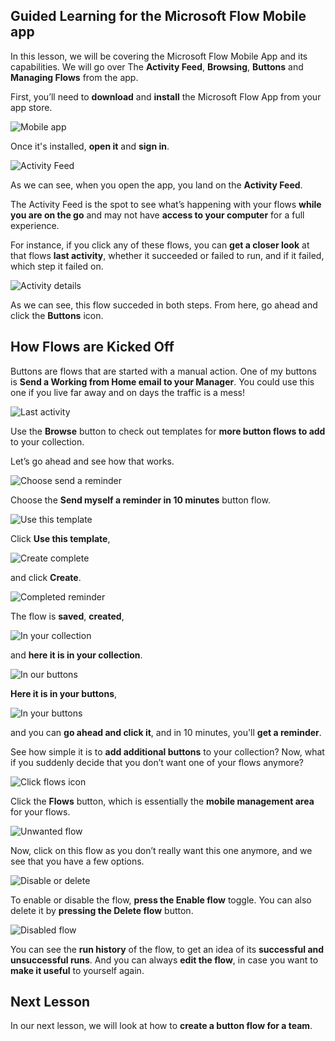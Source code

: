 <properties
   pageTitle="Microsoft Flow Mobile App | Microsoft Flow"
   description="How to use the Microsoft Flow mobile app to create and manage flows."
   services=""
   suite="flow"
   documentationCenter="na"
   authors="v-joaloh"
   manager="anneta"
   editor=""
   tags=""
   featuredVideoId="kZs7lqgp4LU"
   courseDuration="5m"/>

<tags
   ms.service="flow"
   ms.devlang="na"
   ms.topic="get-started-article"
   ms.tgt_pltfrm="na"
   ms.workload="na"
   ms.date="06/07/2017"
   ms.author="v-joaloh"/>

## Guided Learning for the Microsoft Flow Mobile app ##

In this lesson, we will be covering the Microsoft Flow Mobile App and its capabilities. We will go over The **Activity Feed**, **Browsing**, **Buttons** and **Managing Flows** from the app.

First, you’ll need to **download** and **install** the Microsoft Flow App from your app store.

![Mobile app](./media/learning-mobile-app/open-mobile-app.png)

Once it's installed, **open it** and **sign in**.

![Activity Feed](./media/learning-mobile-app/see-all-activity.png)


As we can see, when you open the app, you land on the **Activity Feed**.

The Activity Feed is the spot to see what’s happening with your flows **while you are on the go** and may not have **access to your computer** for a full experience.

For instance, if you click any of these flows, you can **get a closer look** at that flows **last activity**, whether it succeeded or failed to run, and if it failed, which step it failed on.

![Activity details](./media/learning-mobile-app/activity-details.png)

As we can see, this flow succeded in both steps.
From here, go ahead and click the **Buttons** icon.


## How Flows are Kicked Off ##
   
   Buttons are flows that are started with a manual action. One of my buttons is **Send a Working from Home email to your Manager**.
   You could use this one if you live far away and on days the traffic is a mess!


![Last activity](./media/learning-mobile-app/click-browse-button.png)


Use the **Browse** button to check out templates for **more button flows to add** to your collection. 

Let’s go ahead and see how that works.

![Choose send a reminder](./media/learning-mobile-app/send-a-reminder.png)

Choose the **Send myself a reminder in 10 minutes** button flow.

![Use this template](./media/learning-mobile-app/use-this-template.png)

Click **Use this template**,

![Create complete](./media/learning-mobile-app/create-complete.png)

and click **Create**.

![Completed reminder](./media/learning-mobile-app/complete-reminder.png)

The flow is **saved**, **created**, 

![In your collection](./media/learning-mobile-app/here-it-is.png)

and **here it is in your collection**.

![In our buttons](./media/learning-mobile-app/button-send-reminder.png)

**Here it is in your buttons**,

![In your buttons](./media/learning-mobile-app/in-your-collection.png)


 and you can **go ahead and click it**, and in 10 minutes, you'll **get a reminder**.

See how simple it is to **add additional buttons** to your collection?
Now, what if you suddenly decide that you don’t want one of your flows anymore?

![Click flows icon](./media/learning-mobile-app/click-flows-button.png)


Click the **Flows** button, which is essentially the **mobile management area** for your flows.


![Unwanted flow](./media/learning-mobile-app/send-a-reminder.png)

Now, click on this flow as you don’t really want this one anymore, and we see that you have a few options.


![Disable or delete](./media/learning-mobile-app/disable-delete.png)

To enable or disable the flow, **press the Enable flow** toggle. You can also delete it by **pressing the Delete flow** button.

![Disabled flow](./media/learning-mobile-app/disabled-flow.png)

You can see the **run history** of the flow, to get an idea of its **successful and unsuccessful runs**. And you can always **edit the flow**, in case you want to **make it useful** to yourself again.

## Next Lesson ##

In our next lesson, we will look at how to **create a  button flow for a team**. 